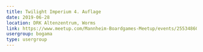 ```yaml
---
title: Twilight Imperium 4. Auflage
date: 2019-06-28
location: DRK Altenzentrum, Worms
link: https://www.meetup.com/Mannheim-Boardgames-Meetup/events/255348604/
usergroup: bogama
type: usergroup
---
```

